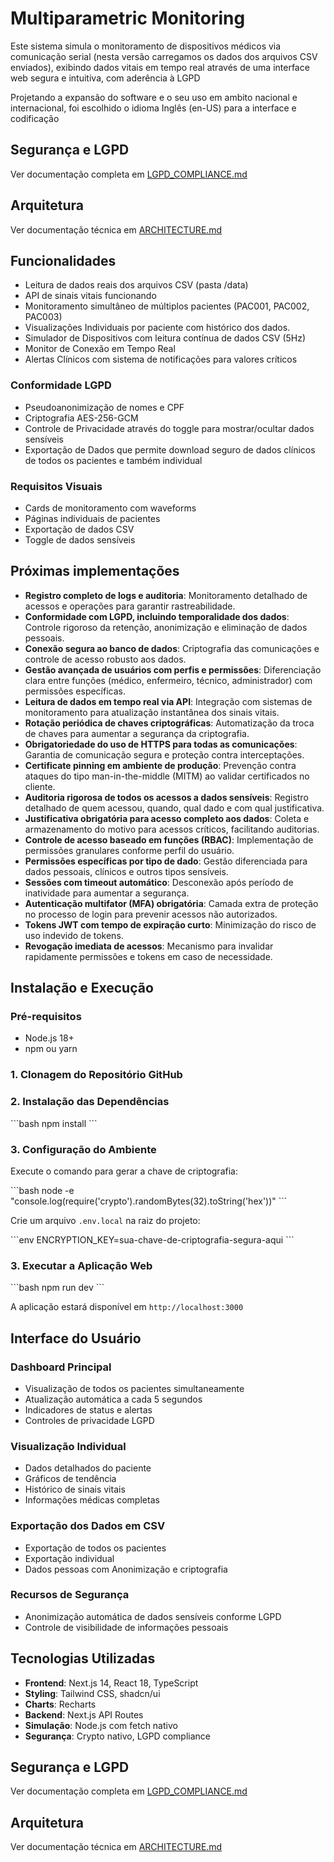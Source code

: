 # Multiparametric Monitoring

Este sistema simula o monitoramento de dispositivos médicos via comunicação serial (nesta versão carregamos os dados dos arquivos CSV enviados), exibindo dados vitais em tempo real através de uma interface web segura e intuitiva, com aderência à LGPD

Projetando a expansão do software e o seu uso em ambito nacional e internacional, foi escolhido o idioma Inglês (en-US) para a interface e codificação

## Segurança e LGPD

Ver documentação completa em [LGPD_COMPLIANCE.md](./LGPD_COMPLIANCE.md)

## Arquitetura

Ver documentação técnica em [ARCHITECTURE.md](./ARCHITECTURE.md)

## Funcionalidades
- Leitura de dados reais dos arquivos CSV (pasta /data)
- API de sinais vitais funcionando
- Monitoramento simultâneo de múltiplos pacientes (PAC001, PAC002, PAC003)
- Visualizações Individuais por paciente com histórico dos dados.
- Simulador de Dispositivos com leitura contínua de dados CSV (5Hz)
- Monitor de Conexão em Tempo Real
- Alertas Clínicos com sistema de notificações para valores críticos

### Conformidade LGPD
- Pseudoanonimização de nomes e CPF
- Criptografia AES-256-GCM
- Controle de Privacidade através do toggle para mostrar/ocultar dados sensíveis
- Exportação de Dados que permite download seguro de dados clínicos de todos os pacientes e também individual

### Requisitos Visuais
- Cards de monitoramento com waveforms
- Páginas individuais de pacientes
- Exportação de dados CSV
- Toggle de dados sensíveis


## Próximas implementações

- **Registro completo de logs e auditoria**: Monitoramento detalhado de acessos e operações para garantir rastreabilidade.
- **Conformidade com LGPD, incluindo temporalidade dos dados**: Controle rigoroso da retenção, anonimização e eliminação de dados pessoais.
- **Conexão segura ao banco de dados**: Criptografia das comunicações e controle de acesso robusto aos dados.
- **Gestão avançada de usuários com perfis e permissões**: Diferenciação clara entre funções (médico, enfermeiro, técnico, administrador) com permissões específicas.
- **Leitura de dados em tempo real via API**: Integração com sistemas de monitoramento para atualização instantânea dos sinais vitais.
- **Rotação periódica de chaves criptográficas**: Automatização da troca de chaves para aumentar a segurança da criptografia.
- **Obrigatoriedade do uso de HTTPS para todas as comunicações**: Garantia de comunicação segura e proteção contra interceptações.
- **Certificate pinning em ambiente de produção**: Prevenção contra ataques do tipo man-in-the-middle (MITM) ao validar certificados no cliente.
- **Auditoria rigorosa de todos os acessos a dados sensíveis**: Registro detalhado de quem acessou, quando, qual dado e com qual justificativa.
- **Justificativa obrigatória para acesso completo aos dados**: Coleta e armazenamento do motivo para acessos críticos, facilitando auditorias.
- **Controle de acesso baseado em funções (RBAC)**: Implementação de permissões granulares conforme perfil do usuário.
- **Permissões específicas por tipo de dado**: Gestão diferenciada para dados pessoais, clínicos e outros tipos sensíveis.
- **Sessões com timeout automático**: Desconexão após período de inatividade para aumentar a segurança.
- **Autenticação multifator (MFA) obrigatória**: Camada extra de proteção no processo de login para prevenir acessos não autorizados.
- **Tokens JWT com tempo de expiração curto**: Minimização do risco de uso indevido de tokens.
- **Revogação imediata de acessos**: Mecanismo para invalidar rapidamente permissões e tokens em caso de necessidade.

## Instalação e Execução

### Pré-requisitos

- Node.js 18+ 
- npm ou yarn

### 1. Clonagem do Repositório GitHub


### 2. Instalação das Dependências

\`\`\`bash
npm install
\`\`\`

### 3. Configuração do Ambiente

Execute o comando para gerar a chave de criptografia:

\`\`\`bash
node -e "console.log(require('crypto').randomBytes(32).toString('hex'))"
\`\`\`

Crie um arquivo `.env.local` na raiz do projeto:

\`\`\`env
ENCRYPTION_KEY=sua-chave-de-criptografia-segura-aqui
\`\`\`

### 3. Executar a Aplicação Web

\`\`\`bash
npm run dev
\`\`\`

A aplicação estará disponível em `http://localhost:3000`

## Interface do Usuário

### Dashboard Principal
- Visualização de todos os pacientes simultaneamente
- Atualização automática a cada 5 segundos
- Indicadores de status e alertas
- Controles de privacidade LGPD

### Visualização Individual
- Dados detalhados do paciente
- Gráficos de tendência
- Histórico de sinais vitais
- Informações médicas completas

### Exportação dos Dados em CSV
- Exportação de todos os pacientes
- Exportação individual
- Dados pessoas com Anonimização e criptografia

### Recursos de Segurança
- Anonimização automática de dados sensíveis conforme LGPD
- Controle de visibilidade de informações pessoais

## Tecnologias Utilizadas

- **Frontend**: Next.js 14, React 18, TypeScript
- **Styling**: Tailwind CSS, shadcn/ui
- **Charts**: Recharts
- **Backend**: Next.js API Routes
- **Simulação**: Node.js com fetch nativo
- **Segurança**: Crypto nativo, LGPD compliance

## Segurança e LGPD

Ver documentação completa em [LGPD_COMPLIANCE.md](./LGPD_COMPLIANCE.md)

## Arquitetura

Ver documentação técnica em [ARCHITECTURE.md](./ARCHITECTURE.md)